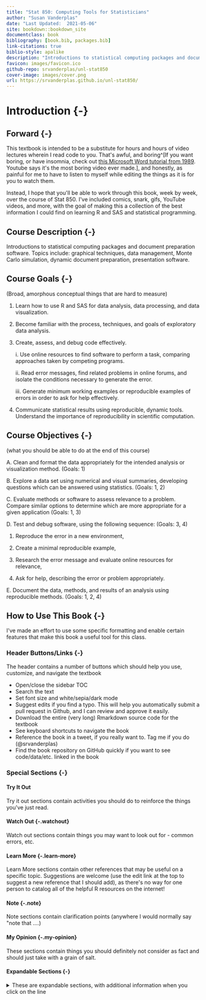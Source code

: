 ```yaml
--- 
title: "Stat 850: Computing Tools for Statisticians"
author: "Susan Vanderplas"
date: "Last Updated:  2021-05-06"
site: bookdown::bookdown_site
documentclass: book
bibliography: [book.bib, packages.bib]
link-citations: true
biblio-style: apalike
description: "Introductions to statistical computing packages and document preparation software. Topics include: graphical techniques, data management, Monte Carlo simulation, dynamic document preparation, presentation software."
favicon: images/favicon.ico
github-repo: srvanderplas/unl-stat850
cover-image: images/cover.png
url: https://srvanderplas.github.io/unl-stat850/
---
```











# Introduction {-}


## Forward {-}

This textbook is intended to be a substitute for hours and hours of video lectures wherein I read code to you. That's awful, and boring^[If you want boring, or have insomnia, check out [this Microsoft Word tutorial from 1989](https://www.youtube.com/watch?v=Jk71bPz5VLo). Youtube says it's the most boring video ever made.], and honestly, as painful for me to have to listen to myself while editing the things as it is for you to watch them.

Instead, I hope  that you'll be able to work through this book, week by week, over the course of Stat 850. I've included comics, snark, gifs, YouTube videos, and more, with the goal of making this a collection of the best information I could find on learning R and SAS and statistical programming. 


## Course Description {-}
Introductions to statistical computing packages and document preparation software. Topics include: graphical techniques, data management, Monte Carlo simulation, dynamic document preparation, presentation software.

## Course Goals {-}
(Broad, amorphous conceptual things that are hard to measure)

1. Learn how to use R and SAS for data analysis, data processing, and data visualization.

2. Become familiar with the process, techniques, and goals of exploratory data analysis.

3. Create, assess, and debug code effectively.

    i. Use online resources to find software to perform a task, comparing approaches taken by competing programs.
    
    ii. Read error messages, find related problems in online forums, and isolate the conditions necessary to generate the error.
    
    iii. Generate minimum working examples or reproducible examples of errors in order to ask for help effectively.

4. Communicate statistical results using reproducible, dynamic tools. Understand the importance of reproducibility in scientific computation.

## Course Objectives {-}
(what you should be able to do at the end of this course)

A. Clean and format the data appropriately for the intended analysis or visualization method. (Goals: 1)

B. Explore a data set using numerical and visual summaries, developing questions which can be answered using statistics. (Goals: 1, 2)

C. Evaluate methods or software to assess relevance to a problem. Compare similar options to determine which are more appropriate for a given application (Goals: 1, 3)

D. Test and debug software, using the following sequence: (Goals: 3, 4)

   1. Reproduce the error in a new environment,
  
   2. Create a minimal reproducible example,
  
   3. Research the error message and evaluate online resources for relevance,
   
   4. Ask for help, describing the error or problem appropriately.

E. Document the data, methods, and results of an analysis using reproducible methods. (Goals: 1, 2, 4)


## How to Use This Book {-}

I've made an effort to use some specific formatting and enable certain features that make this book a useful tool for this class.

### Header Buttons/Links {-}
The header contains a number of buttons which should help you use, customize, and navigate the textbook

- <i class="fa fa-align-justify"></i> Open/close the sidebar TOC
- <i class="fa fa-search"></i> Search the text
- <i class="fa fa-font"></i> Set font size and white/sepia/dark mode
- <i class="fa fa-edit"></i> Suggest edits if you find a typo. This will help you automatically submit a pull request in Github, and I can review and approve it easily.
- <i class="fa fa-download"></i> Download the entire (very long) Rmarkdown source code for the textbook
- <i class="fa fa-info"></i> See keyboard shortcuts to navigate the book
- <i class="fa fa-twitter"></i> Reference the book in a tweet, if you really want to. Tag me if you do (\@srvanderplas)
- <i class="fa fa-github"></i> Find the book repository on GitHub quickly if you want to see code/data/etc. linked in the book


### Special Sections {-}

<div class="tryitout"> <h4>Try It Out</h4>

Try it out sections contain activities you should do to reinforce the things you've just read.
</div>

#### Watch Out {-.watchout}

Watch out sections contain things you may want to look out for - common errors, etc.

#### Learn More {-.learn-more}

Learn More sections contain other references that may be useful on a specific topic. Suggestions are welcome (use the edit link at the top to suggest a new reference that I should add), as there's no way for one person to catalog all of the helpful R resources on the internet!


#### Note {-.note}

Note sections contain clarification points (anywhere I would normally say "note that ....) 

#### My Opinion {-.my-opinion}

These sections contain things you should definitely not consider as fact and should just take with a grain of salt. 

#### Expandable Sections {-}
<details><summary>These are expandable sections, with additional information when you click on the line</summary>

This additional information may be information that is helpful but not essential, or it may be that an example just takes a LOT of space and I want to make sure you can skim the book without having to scroll through a ton of output.
</details>
